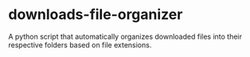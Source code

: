 # downloads-file-organizer
A python script that automatically organizes downloaded files into their respective folders based on file extensions.
